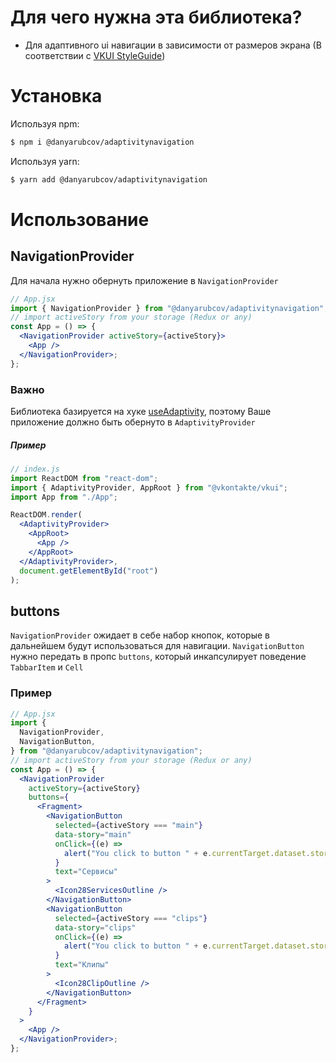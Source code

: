 # Для чего нужна эта библиотека?

- Для адаптивного ui навигации в зависимости от размеров экрана (В соответствии с [VKUI StyleGuide](https://vkcom.github.io/VKUI/#epic))

# Установка

Используя npm:

```sh
$ npm i @danyarubcov/adaptivitynavigation
```

Используя yarn:

```sh
$ yarn add @danyarubcov/adaptivitynavigation
```

# Использование

## NavigationProvider

Для начала нужно обернуть приложение в `NavigationProvider`

```jsx
// App.jsx
import { NavigationProvider } from "@danyarubcov/adaptivitynavigation";
// import activeStory from your storage (Redux or any)
const App = () => {
  <NavigationProvider activeStory={activeStory}>
    <App />
  </NavigationProvider>;
};
```

### Важно

Библиотека базируется на хуке [useAdaptivity](https://vkcom.github.io/VKUI/#!/Adaptivity), поэтому Ваше приложение должно быть обернуто в `AdaptivityProvider`

##### Пример

```jsx
// index.js
import ReactDOM from "react-dom";
import { AdaptivityProvider, AppRoot } from "@vkontakte/vkui";
import App from "./App";

ReactDOM.render(
  <AdaptivityProvider>
    <AppRoot>
      <App />
    </AppRoot>
  </AdaptivityProvider>,
  document.getElementById("root")
);
```

## buttons

`NavigationProvider` ожидает в себе набор кнопок, которые в дальнейшем будут использоваться для навигации.
`NavigationButton` нужно передать в пропс `buttons`, который инкапсулирует поведение `TabbarItem` и `Cell`

### Пример

```jsx
// App.jsx
import {
  NavigationProvider,
  NavigationButton,
} from "@danyarubcov/adaptivitynavigation";
// import activeStory from your storage (Redux or any)
const App = () => {
  <NavigationProvider
    activeStory={activeStory}
    buttons={
      <Fragment>
        <NavigationButton
          selected={activeStory === "main"}
          data-story="main"
          onClick={(e) =>
            alert("You click to button " + e.currentTarget.dataset.story)
          }
          text="Сервисы"
        >
          <Icon28ServicesOutline />
        </NavigationButton>
        <NavigationButton
          selected={activeStory === "clips"}
          data-story="clips"
          onClick={(e) =>
            alert("You click to button " + e.currentTarget.dataset.story)
          }
          text="Клипы"
        >
          <Icon28ClipOutline />
        </NavigationButton>
      </Fragment>
    }
  >
    <App />
  </NavigationProvider>;
};
```
